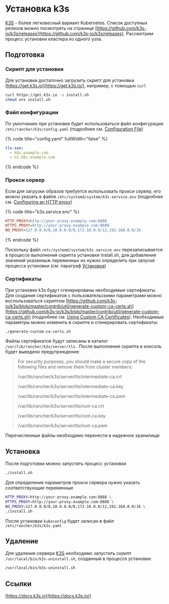 # Установка k3s

[K3S](https://k3s.io) - более легковесный вариант Kubernetes. Список доступных релизов можно посмотреть на странице [https://github.com/k3s-io/k3s/releases](https://github.com/k3s-io/k3s/releases). Рассмотрим процесс установки кластера из одного узла.

## Подготовка

### Скрипт для установки

Для установки достаточно загрузить скрипт для установки [https://get.k3s.io](https://get.k3s.io/), например, с помощью `curl`

```sh
curl https://get.k3s.io -o install.sh
chmod u+x install.sh
```

### Файл конфигурации

По умолчанию при установке будет использоваться файл конфигурации `/etc/rancher/k3s/config.yaml` (подробнее см. [Configuration File](https://docs.k3s.io/installation/configuration#configuration-file))

{% code title="config.yaml" fullWidth="false" %}
```yaml
tls-san:
  - k8s.example.com
  - n1.k8s.example.com
```
{% endcode %}

### Прокси сервер

Если для загрузки образов требуется использовать прокси сервер, его можно указать в файле `/etc/systemd/system/k3s.service.env` (подробнее см. [Configuring an HTTP proxy](https://docs.k3s.io/advanced#configuring-an-http-proxy))

{% code title="k3s.service.env" %}
```ini
HTTP_PROXY=http://your-proxy.example.com:8888
HTTPS_PROXY=http://your-proxy.example.com:8888
NO_PROXY=127.0.0.0/8,10.0.0.0/8,172.16.0.0/12,192.168.0.0/16
```
{% endcode %}

Поскольку файл `/etc/systemd/system/k3s.service.env` перезаписывается в процессе выполнения скрипта установки install.sh, для добавления значений указанныж переменных их нужно определить при запуске процесса установки (см. параграф [Установка](k3s-installation.md#ustanovka))

### Сертификаты

При установке k3s будут сгенерированы необходимые сертификаты. Для создания сертификатов с пользовательскими параметрами можно воспользоваться скриптом [https://github.com/k3s-io/k3s/blob/master/contrib/util/generate-custom-ca-certs.sh](https://github.com/k3s-io/k3s/blob/master/contrib/util/generate-custom-ca-certs.sh) (подробнее см. [Using Custom CA Certificates](https://docs.k3s.io/cli/certificate#using-custom-ca-certificates)). Необходимые параметры можно изменить в скрипте и сгенерировать сертификаты:

```sh
./generate-custom-ca-certs.sh
```

Файлы сертификатов будут записаны в каталог `/var/lib/rancher/k3s/server/tls` . После выполнения скрипта в консоль будет выведено предупреждение:

> For security purposes, you should make a secure copy of the following files and remove them from cluster members:
>
> /var/lib/rancher/k3s/server/tls/intermediate-ca.crt
>
> /var/lib/rancher/k3s/server/tls/intermediate-ca.key
>
> /var/lib/rancher/k3s/server/tls/intermediate-ca.pem
>
> /var/lib/rancher/k3s/server/tls/root-ca.crt
>
> /var/lib/rancher/k3s/server/tls/root-ca.key
>
> /var/lib/rancher/k3s/server/tls/root-ca.pem

Перечисленные файлы необходимо перенести в надежное хранилище

## Установка

После подготовки можно запустить процесс установки

```sh
./install.sh
```

Для определения параметров прокси сервера нужно указать соответствующие переменные

```bash
HTTP_PROXY=http://your-proxy.example.com:8888 \
HTTPS_PROXY=http://your-proxy.example.com:8888 \
NO_PROXY=127.0.0.0/8,10.0.0.0/8,172.16.0.0/12,192.168.0.0/16 \
./install.sh
```

После установки `kubeconfig` будет записан в файл `/etc/rancher/k3s/k3s.yaml`

## Удаление

Для удаления сервера [K3S](https://k3s.io) необходимо запустить скрипт `/usr/local/bin/k3s-uninstall.sh`, созданный в процессе установки:

```bash
/usr/local/bin/k3s-uninstall.sh
```

## Ссылки

[https://docs.k3s.io](https://docs.k3s.io/)
